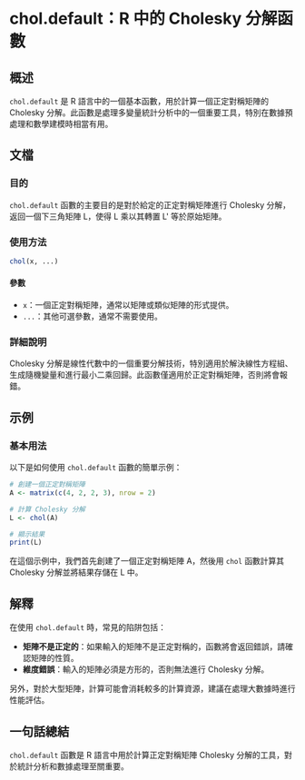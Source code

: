 <!--
Meta Description: # chol.default：R 中的 Cholesky 分解函數 ## 概述 `chol.default` 是 R 語言中的一個基本函數，用於計算一個正定對稱矩陣的 Cholesky 分解。此函數是處理多變量統計分析中的一個重要工具，特別在數據預處理和數學建模時相當有用。 ## 文檔 ### 目的...
Meta Keywords: chol, cholesky, default, 分解函數, 語言中的一個基本函數
-->

# chol.default：R 中的 Cholesky 分解函數

## 概述
`chol.default` 是 R 語言中的一個基本函數，用於計算一個正定對稱矩陣的 Cholesky 分解。此函數是處理多變量統計分析中的一個重要工具，特別在數據預處理和數學建模時相當有用。

## 文檔
### 目的
`chol.default` 函數的主要目的是對於給定的正定對稱矩陣進行 Cholesky 分解，返回一個下三角矩陣 L，使得 L 乘以其轉置 L' 等於原始矩陣。

### 使用方法
```R
chol(x, ...)
```

#### 參數
- `x`：一個正定對稱矩陣，通常以矩陣或類似矩陣的形式提供。
- `...`：其他可選參數，通常不需要使用。

### 詳細說明
Cholesky 分解是線性代數中的一個重要分解技術，特別適用於解決線性方程組、生成隨機變量和進行最小二乘回歸。此函數僅適用於正定對稱矩陣，否則將會報錯。

## 示例
### 基本用法
以下是如何使用 `chol.default` 函數的簡單示例：

```R
# 創建一個正定對稱矩陣
A <- matrix(c(4, 2, 2, 3), nrow = 2)

# 計算 Cholesky 分解
L <- chol(A)

# 顯示結果
print(L)
```

在這個示例中，我們首先創建了一個正定對稱矩陣 A，然後用 `chol` 函數計算其 Cholesky 分解並將結果存儲在 L 中。

## 解釋
在使用 `chol.default` 時，常見的陷阱包括：
- **矩陣不是正定的**：如果輸入的矩陣不是正定對稱的，函數將會返回錯誤，請確認矩陣的性質。
- **維度錯誤**：輸入的矩陣必須是方形的，否則無法進行 Cholesky 分解。

另外，對於大型矩陣，計算可能會消耗較多的計算資源，建議在處理大數據時進行性能評估。

## 一句話總結
`chol.default` 函數是 R 語言中用於計算正定對稱矩陣 Cholesky 分解的工具，對於統計分析和數據處理至關重要。